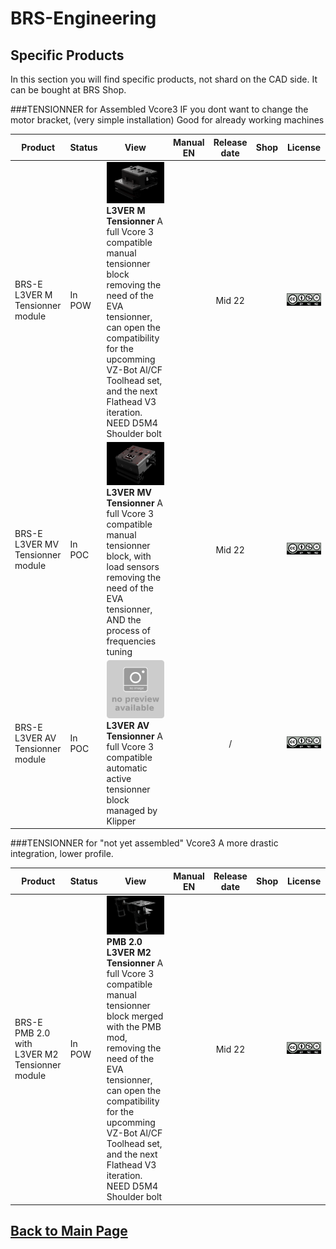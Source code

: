 
# BRS-Engineering  
## Specific Products

In this section you will find specific products, not shard on the CAD side. It can be bought at BRS Shop. 

###TENSIONNER for Assembled Vcore3
IF you dont want to change the motor bracket, (very simple installation) Good for already working machines

Product|Status|View|Manual EN|Release date|Shop|License
-----------------|------|-----------------------------------| :----: |  :---------------: |  :---------------: |  :---------------:
BRS-E L3VER M Tensionner module|In POW|![alt text](/image/tensionner3.png)<br> **L3VER M Tensionner** A full Vcore 3 compatible manual tensionner block removing the need of the EVA tensionner, can open the compatibility for the upcomming VZ-Bot Al/CF Toolhead set, and the next Flathead V3 iteration. NEED D5M4 Shoulder bolt||Mid 22|| ![alt text](/image/by-nc-nd.png)
BRS-E L3VER MV Tensionner module|In POC|![alt text](/image/tensionner.png)<br> **L3VER MV Tensionner** A full Vcore 3 compatible manual tensionner block, with load sensors removing the need of the EVA tensionner, AND the process of frequencies tuning||Mid 22|| ![alt text](/image/by-nc-nd.png)
BRS-E L3VER AV Tensionner module|In POC|![alt text](/image/tensionner2.png)<br> **L3VER AV Tensionner** A full Vcore 3 compatible automatic active tensionner block managed by Klipper||/|| ![alt text](/image/by-nc-nd.png)

###TENSIONNER for "not yet assembled" Vcore3
A more drastic integration, lower profile.

Product|Status|View|Manual EN|Release date|Shop|License
-----------------|------|-----------------------------------| :----: |  :---------------: |  :---------------: |  :---------------:
BRS-E PMB 2.0 with L3VER M2 Tensionner module|In POW|![alt text](/image/tensionner5.png)<br> **PMB 2.0 L3VER M2 Tensionner** A full Vcore 3 compatible manual tensionner block merged with the PMB mod, removing the need of the EVA tensionner, can open the compatibility for the upcomming VZ-Bot Al/CF Toolhead set, and the next Flathead V3 iteration. NEED D5M4 Shoulder bolt||Mid 22|| ![alt text](/image/by-nc-nd.png)


## [Back to Main Page](/README.md)
